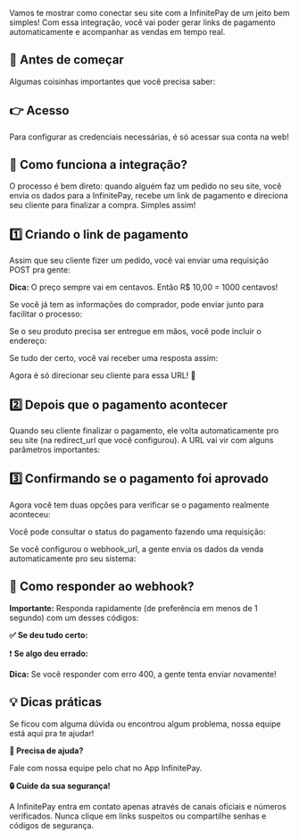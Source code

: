 Vamos te mostrar como conectar seu site com a InfinitePay de um jeito bem simples! Com essa integração, você vai poder gerar links de pagamento automaticamente e acompanhar as vendas em tempo real.

## **📝 Antes de começar**

Algumas coisinhas importantes que você precisa saber:

## **👉 Acesso**

Para configurar as credenciais necessárias, é só acessar sua conta na web!

## **🔧 Como funciona a integração?**

O processo é bem direto: quando alguém faz um pedido no seu site, você envia os dados para a InfinitePay, recebe um link de pagamento e direciona seu cliente para finalizar a compra. Simples assim!

## **1️⃣ Criando o link de pagamento**

Assim que seu cliente fizer um pedido, você vai enviar uma requisição POST pra gente:

**Dica:** O preço sempre vai em centavos. Então R$ 10,00 = 1000 centavos!

Se você já tem as informações do comprador, pode enviar junto para facilitar o processo:

Se o seu produto precisa ser entregue em mãos, você pode incluir o endereço:

Se tudo der certo, você vai receber uma resposta assim:

Agora é só direcionar seu cliente para essa URL! 🎯

## **2️⃣ Depois que o pagamento acontecer**

Quando seu cliente finalizar o pagamento, ele volta automaticamente pro seu site (na redirect\_url que você configurou). A URL vai vir com alguns parâmetros importantes:

## **3️⃣ Confirmando se o pagamento foi aprovado**

Agora você tem duas opções para verificar se o pagamento realmente aconteceu:

Você pode consultar o status do pagamento fazendo uma requisição:

Se você configurou o webhook\_url, a gente envia os dados da venda automaticamente pro seu sistema:

## **🎯 Como responder ao webhook?**

**Importante:** Responda rapidamente (de preferência em menos de 1 segundo) com um desses códigos:

**✅ Se deu tudo certo:**

❗ **Se algo deu errado:**

**Dica:** Se você responder com erro 400, a gente tenta enviar novamente!

## **💡 Dicas práticas**

Se ficou com alguma dúvida ou encontrou algum problema, nossa equipe está aqui pra te ajudar!

**🔔 Precisa de ajuda?**

Fale com nossa equipe pelo chat no App InfinitePay.

**🔒 Cuide da sua segurança!**

A InfinitePay entra em contato apenas através de canais oficiais e números verificados. Nunca clique em links suspeitos ou compartilhe senhas e códigos de segurança.